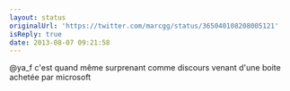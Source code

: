 ```yaml
---
layout: status
originalUrl: 'https://twitter.com/marcgg/status/365040108208005121'
isReply: true
date: 2013-08-07 09:21:58
---
```


@ya_f c'est quand même surprenant comme discours venant d'une boite achetée par microsoft
